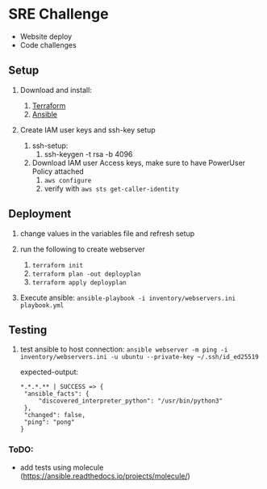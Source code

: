 # SRE Challenge

* Website deploy
* Code challenges

## Setup

1. Download and install:
   1. [Terraform](https://developer.hashicorp.com/terraform/downloads)
   2. [Ansible](https://docs.ansible.com/ansible/latest/installation_guide/intro_installation.html)

2. Create IAM user keys and ssh-key setup
   1. ssh-setup:
      1. ssh-keygen -t rsa -b 4096
   2. Download IAM user Access keys, make sure to have PowerUser Policy attached
      1. `aws configure`
      2. verify with `aws sts get-caller-identity`

## Deployment

1. change values in the variables file and refresh setup
2. run the following to create webserver
   1. `terraform init`
   2. `terraform plan -out deployplan`
   3. `terraform apply deployplan`


3. Execute ansible:
   `ansible-playbook -i inventory/webservers.ini playbook.yml`

## Testing

1. test ansible to host connection:
   `ansible webserver -m ping -i inventory/webservers.ini -u ubuntu --private-key ~/.ssh/id_ed25519`

   expected-output:

   ```(shell)
   *.*.*.** | SUCCESS => {
    "ansible_facts": {
        "discovered_interpreter_python": "/usr/bin/python3"
    },
    "changed": false,
    "ping": "pong"
   }
   ```
### ToDO:

* add tests using molecule (https://ansible.readthedocs.io/projects/molecule/)